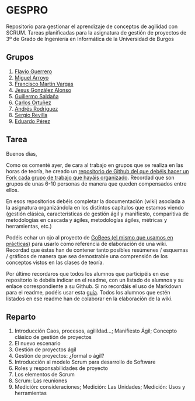 # GESPRO
Repositorio para gestionar el aprendizaje de conceptos de agilidad con SCRUM. Tareas planificadas para la asignatura de gestión de proyectos de 3º de Grado de Ingeniería en Informática de la Universidad de Burgos


## Grupos

1. [Flavio Guerrero](https://github.com/flavioguerrerov)
2. [Miguel Arroyo](https://github.com/miguelarroyo-ubu)
3. [Francisco Martin Vargas](https://github.com/fmv1001)
4. [Jesus González Alonso](https://github.com/jga1006)
5. [Guillermo Saldaña](https://github.com/GuillermoSaldana)
6. [Carlos Ortuñez](https://github.com/CarlosOrtu)
7. [Andrés Rodriguez](https://github.com/andriu99)
8. [Sergio Revilla](https://github.com/srevilla99)
9. [Eduardo Pérez](https://github.com/eduperz)

## Tarea

Buenos días,

Como os comenté ayer, de cara al trabajo en grupos que se realiza en las horas de teoría, he creado un [repositorio de Github del que debéis hacer un Fork cada grupo de trabajo que hayáis organizado](https://github.com/smarquina/GESPRO_teoria_19).  Recordad que son grupos de unas 6-10 personas de manera que queden compensados entre ellos.

En esos repositorios debéis completar la documentación (wiki) asociada a la asignatura organizándola en los distintos capítulos que estamos viendo (gestión clásica, características de gestión ágil y manifiesto, comparitiva de metodologías en cascada y ágiles, metodologías ágiles, métricas y herramientas, etc.)

Podéis echar un ojo al proyecto de [GoBees (el mismo que usamos en prácticas)](https://github.com/davidmigloz/go-bees/wiki) para usarlo como referencia de elaboración de una wiki. Recordad que éstas han de contener tanto posibles resúmenes / esquemas / gráficos de manera que sea demostrable una comprensión de los conceptos vistos en las clases de teoría.

Por último recordaros que todos los alumnos que participéis en ese repositorio lo debéis indicar en el readme, con un listado de alumnos y su enlace correspondiente a su Github. Si no recordáis el uso de Markdown para el readme, podéis usar esta [guía](https://github.com/adam-p/markdown-here/wiki/Markdown-Cheatsheet).
Todos los alumnos que estén listados en ese readme han de colaborar en la elaboración de la wiki.

## Reparto

1. Introducción Caos, procesos, agilildad…; Manifiesto Ágil; Concepto clásico de gestión de proyectos
2. El nuevo escenario
3. Gestión de proyectos ágil 
4. Gestión de proyectos: ¿formal o ágil?
5. Introducción al modelo Scrum para desarrollo de Software
6. Roles y responsabilidades de proyecto
7. Los elementos de Scrum
8. Scrum: Las reuniones
9. Medición: consideraciones; Medición: Las Unidades; Medición: Usos y herramientas
